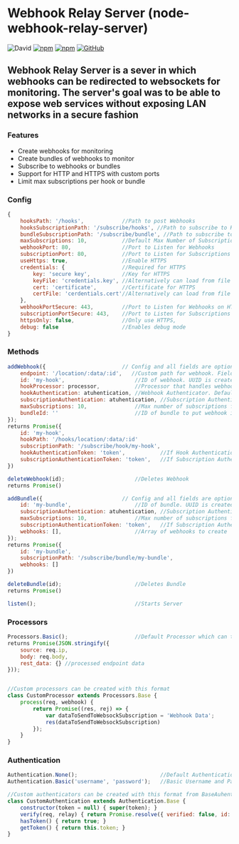# Webhook Relay Server (node-webhook-relay-server)

![David](https://img.shields.io/david/bmdevx/node-webhook-relay-server?style=flat-square)  [![npm](https://img.shields.io/npm/dt/node-webhook-relay-server?style=flat-square)](https://www.npmjs.com/package/node-webhook-relay-server) [![npm](https://img.shields.io/npm/v/node-webhook-relay-server?style=flat-square)](https://www.npmjs.com/package/node-webhook-relay-server) [![GitHub](https://img.shields.io/github/license/bmdevx/node-webhook-relay-server?style=flat-square)](https://github.com/bmdevx/node-webhook-relay-server/blob/master/LICENSE)

## Webhook Relay Server is a sever in which webhooks can be redirected to websockets for monitoring. The server's goal was to be able to expose web services without exposing LAN networks in a secure fashion

### Features

* Create webhooks for monitoring
* Create bundles of webhooks to monitor
* Subscribe to webhooks or bundles
* Support for HTTP and HTTPS with custom ports
* Limit max subscriptions per hook or bundle

### Config

```js
{
    hooksPath: '/hooks',            //Path to post Webhooks
    hooksSubscriptionPath: '/subscribe/hooks', //Path to subscribe to Hooks
    bundleSubscriptionPath: '/subscribe/bundle', //Path to subscribe to Bundles
    maxSubscriptions: 10,           //Default Max Number of Subscriptions for Hooks/Bundles
    webhookPort: 80,                //Port to Listen for Webhooks
    subscriptionPort: 80,           //Port to Listen for Subscriptions
    useHttps: true,                 //Enable HTTPS
    credentials: {                  //Required for HTTPS
        key: 'secure key',          //Key for HTTPS
        keyFile: 'credentials.key', //Alternatively can load from file
        cert: 'certificate',        //Certificate for HTTPS
        certFile: 'cerdentials.cert'//Alternatively can load from file
    },
    webhookPortSecure: 443,         //Port to Listen for Webhooks on HTTPS
    subscriptionPortSecure: 443,    //Port to Listen for Subscriptions on HTTPS
    httpsOnly: false,               //Only use HTTPS,
    debug: false                    //Enables debug mode
}
```

### Methods

``` js
addWebhook({                        // Config and all fields are optional
    endpoint: '/location/:data/:id',   //Custom path for webhook. Fields that start with a colon can be parsed using the BasicProcessor as 'rest_data' in the subscription response.
    id: 'my-hook',                      //ID of webhook. UUID is created when blank
    hookProcessor: processor,           //Processor that handles webhook request. Default is BasicProcessor.
    hookAuthentication: atuhentication, //Webhook Authenticator. Default is NoAuthentication
    subscriptionAuthentication: atuhentication, //Subscription Authenticator. Default is NoAuthentication
    maxSubscriptions: 10,               //Max number of subscriptions for hook
    bundleId: ''                        //ID of bundle to put webhook in. Leaving blank does not put webhook in a bundle
});
returns Promise({
    id: 'my-hook',
    hookPath: '/hooks/location/:data/:id'
    subscriptionPath: '/subscribe/hook/my-hook',
    hookAuthenticationToken: 'token',           //If Hook Authentication reutrns token
    subscriptionAuthenticationToken: 'token',   //If Subscription Authentication reutrns token
})

deleteWebhook(id);                      //Deletes Webhook
returns Promise()

addBundle({                         // Config and all fields are optional
    id: 'my-bundle',                    //ID of bundle. UUID is created when blank
    subscriptionAuthentication: atuhentication, //Subscription Authenticator. Default is NoAuthentication
    maxSubscriptions: 10,               //Max number of subscriptions for bundle
    subscriptionAuthenticationToken: 'token',   //If Subscription Authentication reutrns token
    webhooks: [],                       //Array of webhooks to create
});
returns Promise({
    id: 'my-bundle',
    subscriptionPath: '/subscribe/bundle/my-bundle',
    webhooks: []
})

deleteBundle(id);                       //Deletes Bundle
returns Promise()

listen();                               //Starts Server
```

### Processors

```js
Processors.Basic();                     //Default Processor which can turn endpoints with colons into rest_data. POST data is automatically returned as 'body'.
returns Promise(JSON.stringify({
    source: req.ip,
    body: req.body,
    rest_data: {} //processed endpoint data
}));


//Custom processors can be created with this format
class CustomProcessor extends Processors.Base {
    process(req, webhook) {
        return Promise((res, rej) => {
            var dataToSendToWebsockSubscription = 'Webhook Data';
            res(dataToSendToWebsockSubscription)
        });
    }
}
```

### Authentication

```js
Authentication.None();                          //Default Authentication
Authentication.Basic('username', 'password');   //Basic Username and Password authentication

//Custom authenticators can be created with this format from BaseAuhentication
class CustomAuthentication extends Authentication.Base {
    constructor(token = null) { super(token); }
    verify(req, relay) { return Promise.resolve({ verified: false, id: 0 }); }
    hasToken() { return true; }
    getToken() { return this.token; }
}
```
